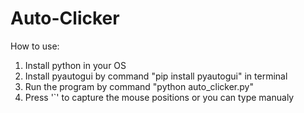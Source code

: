 # Auto-Clicker

How to use:
1. Install python in your OS
2. Install pyautogui by command "pip install pyautogui" in terminal
3. Run the program by command "python auto_clicker.py"
4. Press '`' to capture the mouse positions or you can type manualy
